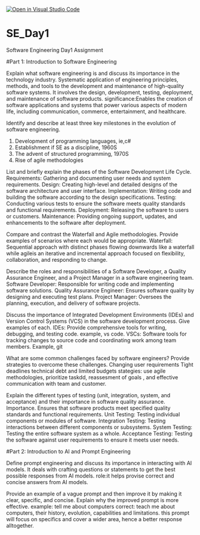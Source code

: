 [![Open in Visual Studio Code](https://classroom.github.com/assets/open-in-vscode-2e0aaae1b6195c2367325f4f02e2d04e9abb55f0b24a779b69b11b9e10269abc.svg)](https://classroom.github.com/online_ide?assignment_repo_id=18387871&assignment_repo_type=AssignmentRepo)
# SE_Day1
Software Engineering Day1 Assignment

#Part 1: Introduction to Software Engineering

Explain what software engineering is and discuss its importance in the technology industry.
Systematic application of engineering principles, methods, and tools to the development and maintenance of high-quality software systems. It involves the design, development, testing, deployment, and maintenance of software products.
significance:Enables the creation of software applications and systems that power various aspects of modern life, including communication, commerce, entertainment, and healthcare.

Identify and describe at least three key milestones in the evolution of software engineering.
1. Development of programming languages, ie,c#
2. Establishment if SE as a discipline, 1960S
3. The advent of structured programming, 1970S
4. Rise of agile methodologies

List and briefly explain the phases of the Software Development Life Cycle.
Requirements: Gathering and documenting user needs and system requirements.
Design: Creating high-level and detailed designs of the software architecture and user interface.
Implementation: Writing code and building the software according to the design specifications.
Testing: Conducting various tests to ensure the software meets quality standards and functional requirements.
Deployment: Releasing the software to users or customers.
Maintenance: Providing ongoing support, updates, and enhancements to the software after deployment.

Compare and contrast the Waterfall and Agile methodologies. Provide examples of scenarios where each would be appropriate.
Waterfall: Sequential approach with distinct phases flowing downwards like a waterfall while agileis an iterative and incremental approach focused on flexibility, collaboration, and responding to change.

Describe the roles and responsibilities of a Software Developer, a Quality Assurance Engineer, and a Project Manager in a software engineering team.
Software Developer: Responsible for writing code and implementing software solutions.
Quality Assurance Engineer: Ensures software quality by designing and executing test plans.
Project Manager: Oversees the planning, execution, and delivery of software projects.

Discuss the importance of Integrated Development Environments (IDEs) and Version Control Systems (VCS) in the software development process. Give examples of each.
IDEs: Provide comprehensive tools for writing, debugging, and testing code.
example, vs code.
VSCs: Software tools for tracking changes to source code and coordinating work among team members.
Example, git

What are some common challenges faced by software engineers? Provide strategies to overcome these challenges.
Changing user requirements
Tight deadlines
technical debt and limited budgets
stategies: use agile methodologies, prioritize taskdd, reassesment of goals , and effective communication with team and customer.

Explain the different types of testing (unit, integration, system, and acceptance) and their importance in software quality assurance.
Importance. Ensures that software products meet specified quality standards and functional requirements.
Unit Testing: Testing individual components or modules of software.
Integration Testing: Testing interactions between different components or subsystems.
System Testing: Testing the entire software system as a whole.
Acceptance Testing: Testing the software against user requirements to ensure it meets user needs.

#Part 2: Introduction to AI and Prompt Engineering

Define prompt engineering and discuss its importance in interacting with AI models.
It deals with crafting questions or statements to get the best possible responses from AI models. 
role:it helps provise correct and concise answers from AI models.

Provide an example of a vague prompt and then improve it by making it clear, specific, and concise. Explain why the improved prompt is more effective.
example: tell me about computers
correct: teach me about computers, their history, evolution, capabilities and  limitations.
  this prompt will focus on specifics and cover a wider area, hence a better response alltogether.

